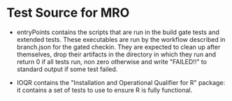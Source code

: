 
# Test Source for MRO

- entryPoints contains the scripts that are run in the build gate
  tests and extended tests.  These executables are run by the workflow
  described in branch.json for the gated checkin. They are expected to
  clean up after themselves, drop their artifacts in the directory in
  which they run and return 0 if all tests run, non zero otherwise and
  write "FAILED!!" to standard output if some test failed.

- IOQR contains the "Installation and Operational Qualifier for R"
  package: it contains a set of tests to use to ensure R is fully
  functional.


